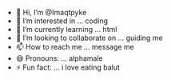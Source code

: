 - 👋 Hi, I’m @Imaqtpyke
- 👀 I’m interested in ... coding
- 🌱 I’m currently learning ... html
- 💞️ I’m looking to collaborate on ... guiding me
- 📫 How to reach me ... message me
- 😄 Pronouns: ... alphamale
- ⚡ Fun fact: ... i love eating balut

<!---
Imaqtpyke/Imaqtpyke is a ✨ special ✨ repository because its `README.md` (this file) appears on your GitHub profile.
You can click the Preview link to take a look at your changes.
--->
